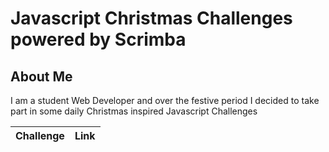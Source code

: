 # Javascript Christmas Challenges powered by Scrimba

## About Me
I am a student Web Developer and over the festive period I decided to take part in some daily Christmas inspired Javascript Challenges

| Challenge | Link|
|-----------|-----|